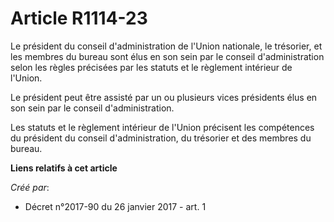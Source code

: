 # Article R1114-23

Le  président du conseil d'administration de l'Union nationale, le  trésorier, et les membres du bureau sont élus en son sein
par le conseil  d'administration selon les règles précisées par les statuts et le  règlement intérieur de l'Union. 

Le président peut être assisté par un ou plusieurs vices présidents élus en son sein par le conseil d'administration. 

Les statuts et le règlement intérieur de l'Union précisent les  compétences du président du conseil d'administration, du
trésorier et  des membres du bureau.

**Liens relatifs à cet article**

_Créé par_:

  - Décret n°2017-90 du 26 janvier 2017 - art. 1
